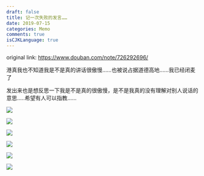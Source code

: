 ```yaml
---
draft: false
title: 记一次失败的发言……
date: 2019-07-15
categories: Memo
comments: true
isCJKLanguage: true
---
```


original link: https://www.douban.com/note/726292696/

港真我也不知道我是不是真的讲话很傲慢……也被说占据道德高地……我已经闭麦了

发出来也是想反思一下我是不是真的很傲慢，是不是我真的没有理解对别人说话的意思.....希望有人可以指教......

![](https://static.zhuzi.dev/2019/07/failure-speech/p63072491.jpg)

![](https://static.zhuzi.dev/2019/07/failure-speech/p63072494.jpg)

![](https://static.zhuzi.dev/2019/07/failure-speech/p63072490.jpg)

![](https://static.zhuzi.dev/2019/07/failure-speech/p63072493.jpg)

![](https://static.zhuzi.dev/2019/07/failure-speech/p63072495.jpg)

![](https://static.zhuzi.dev/2019/07/failure-speech/p63072492.jpg)

